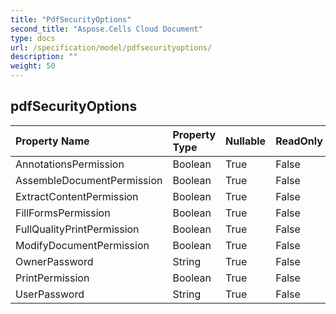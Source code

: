 ```yaml
---
title: "PdfSecurityOptions"
second_title: "Aspose.Cells Cloud Document"
type: docs
url: /specification/model/pdfsecurityoptions/
description: ""
weight: 50
---
```


## **pdfSecurityOptions**

 

| Property Name | Property Type | Nullable |  ReadOnly | DefaultValue | Description | 
| :- | :- | :- |:- |  :- | :- |
| AnnotationsPermission | Boolean | True |  False |  |  |  
| AssembleDocumentPermission | Boolean | True |  False |  |  |  
| ExtractContentPermission | Boolean | True |  False |  |  |  
| FillFormsPermission | Boolean | True |  False |  |  |  
| FullQualityPrintPermission | Boolean | True |  False |  |  |  
| ModifyDocumentPermission | Boolean | True |  False |  |  |  
| OwnerPassword | String | True |  False |  |  |  
| PrintPermission | Boolean | True |  False |  |  |  
| UserPassword | String | True |  False |  |  |  

